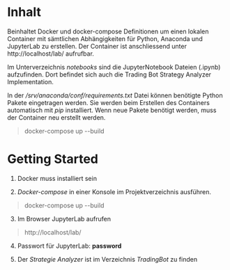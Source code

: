 # Inhalt
Beinhaltet Docker und docker-compose Definitionen um einen lokalen Container mit sämtlichen Abhängigkeiten für Python, Anaconda und JupyterLab zu erstellen. Der Container ist anschliessend unter http://localhost/lab/ aufrufbar.

Im Unterverzeichnis *notebooks* sind die JupyterNotebook Dateien (.ipynb) aufzufinden. Dort befindet sich auch die Trading Bot Strategy Analyzer Implementation.

In der */srv/anaconda/conf/requirements.txt* Datei können benötigte Python Pakete eingetragen werden. Sie werden beim Erstellen des Containers automatisch mit *pip* installiert. Wenn neue Pakete benötigt werden, muss der Container neu erstellt werden.
> docker-compose up --build

# Getting Started
1. Docker muss installiert sein

2. *Docker-compose* in einer Konsole im Projektverzeichnis ausführen.
> docker-compose up --build

3. Im Browser JupyterLab aufrufen
> http://localhost/lab/

4. Passwort für JupyterLab: **password**

5. Der *Strategie Analyzer* ist im Verzeichnis *TradingBot* zu finden
